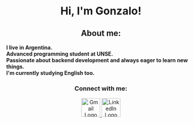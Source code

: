 <h1 align="center">Hi, I'm Gonzalo!</h1>
<!-- ABOUT ME SECTION -->
<h2 align="center">About me: </h2>
<p>
  <b>
    I live in Argentina.<br>
    Advanced programming student at UNSE.<br>
    Passionate about backend development and always eager to learn new things.<br>
    I'm currently studying English too.
  </b>
</p>

<!-- CONNECTION -->
<h3 align="center">Connect with me:</h3>
<p align="center">
    <a href="mailto:correo@ejemplo.com">
        <img src="https://upload.wikimedia.org/wikipedia/commons/4/4e/Gmail_Icon.png" alt="Gmail Logo" style="width: 50px; height: 50px;">
    </a>
    <a href="https://www.linkedin.com/in/gonzalo-lopez-paglione-b21772323/">
        <img src="https://upload.wikimedia.org/wikipedia/commons/8/81/LinkedIn_icon.svg" alt="LinkedIn Logo" style="width: 50px; height: 50px;">
    </a>
